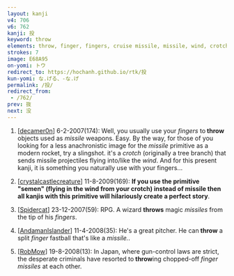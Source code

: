 ```yaml
---
layout: kanji
v4: 706
v6: 762
kanji: 投
keyword: throw
elements: throw, finger, fingers, cruise missile, missile, wind, crotch
strokes: 7
image: E68A95
on-yomi: トウ
redirect_to: https://hochanh.github.io/rtk/投
kun-yomi: な.げる、-な.げ
permalink: /投/
redirect_from:
 - /762/
prev: 抜
next: 没
---
```


1) [<a href="http://kanji.koohii.com/profile/decamer0n">decamer0n</a>] 6-2-2007(174): Well, you usually use your <em>fingers</em> to<strong> throw</strong> objects used as <em>missile</em> weapons. Easy. By the way, for those of you looking for a less anachronistic image for the <em>missile</em> primitive as a modern rocket, try a slingshot. it&#039;s a <em>crotch</em> (originally a tree branch) that sends missile projectiles flying into/like the <em>wind</em>. And for this present kanji, it is something you naturally use with your fingers...

2) [<a href="http://kanji.koohii.com/profile/crystalcastlecreature">crystalcastlecreature</a>] 11-8-2009(169): <strong>If you use the primitive &quot;semen&quot; (flying in the wind from your crotch) instead of missile then all kanjis with this primitive will hilariously create a perfect story</strong>.

3) [<a href="http://kanji.koohii.com/profile/Spidercat">Spidercat</a>] 23-12-2007(59): RPG. A wizard <strong>throws</strong> magic <em>missiles</em> from the tip of his <em>fingers</em>.

4) [<a href="http://kanji.koohii.com/profile/AndamanIslander">AndamanIslander</a>] 11-4-2008(35): He&#039;s a great pitcher. He can<strong> throw</strong> a split <em>finger</em> fastball that&#039;s like a <em>missile.</em>.

5) [<a href="http://kanji.koohii.com/profile/RobMow">RobMow</a>] 19-8-2008(13): In Japan, where gun-control laws are strict, the desperate criminals have resorted to<strong> throw</strong>ing chopped-off <em>finger missiles</em> at each other.

